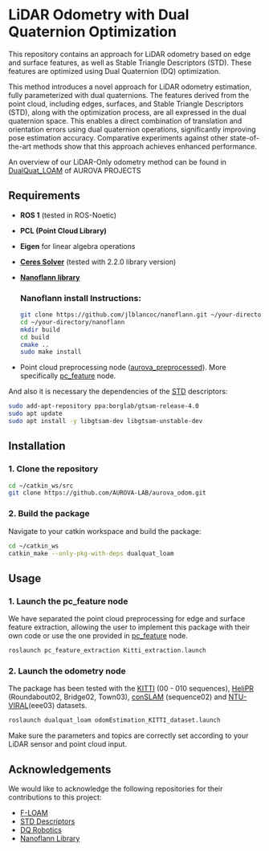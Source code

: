 
# LiDAR Odometry with Dual Quaternion Optimization

This repository contains an approach for LiDAR odometry based on edge and surface features, as well as Stable Triangle Descriptors (STD). These features are optimized using Dual Quaternion (DQ) optimization.

This method introduces a novel approach for LiDAR odometry estimation, fully parameterized with dual quaternions. The features derived from the point cloud, including edges, surfaces, and Stable Triangle Descriptors (STD), along with the optimization process, are all expressed in the dual quaternion space. This enables a direct combination of translation and orientation errors using dual quaternion operations, significantly improving pose estimation accuracy. Comparative experiments against other state-of-the-art methods show that this approach achieves enhanced performance.

An overview of our LiDAR-Only odometry method can be found in [DualQuat_LOAM](https://aurova-projects.github.io/dualquat_loam/) of AUROVA PROJECTS

## Requirements

- **ROS 1** (tested in ROS-Noetic)
- **PCL (Point Cloud Library)**
- **Eigen** for linear algebra operations
- **[Ceres Solver](http://ceres-solver.org/)** (tested with 2.2.0 library version)
- **[Nanoflann library](https://github.com/jlblancoc/nanoflann)**

    ### Nanoflann install Instructions:
    ```bash
    git clone https://github.com/jlblancoc/nanoflann.git ~/your-directory/nanoflann
    cd ~/your-directory/nanoflann
    mkdir build 
    cd build
    cmake .. 
    sudo make install
    ```
        
- Point cloud preprocessing node ([aurova_preprocessed](https://github.com/AUROVA-LAB/aurova_preprocessed)). More specifically [pc_feature](https://github.com/AUROVA-LAB/aurova_preprocessed/tree/master/pc_features) node.

And also it is necessary the dependencies of the [STD]((https://github.com/hku-mars/STD)) descriptors:

```bash
sudo add-apt-repository ppa:borglab/gtsam-release-4.0
sudo apt update 
sudo apt install -y libgtsam-dev libgtsam-unstable-dev
```
## Installation

### 1. Clone the repository

```bash
cd ~/catkin_ws/src
git clone https://github.com/AUROVA-LAB/aurova_odom.git

```

### 2. Build the package

Navigate to your catkin workspace and build the package:

```bash
cd ~/catkin_ws
catkin_make --only-pkg-with-deps dualquat_loam
```

## Usage

### 1. Launch the pc_feature node

We have separated the point cloud preprocessing for edge and surface feature extraction, allowing the user to implement this package with their own code or use the one provided in [pc_feature](https://github.com/AUROVA-LAB/aurova_preprocessed/tree/master/pc_features) node.

```bash
roslaunch pc_feature_extraction Kitti_extraction.launch
```

### 2. Launch the odometry node

The package has been tested with the [KITTI](https://www.cvlibs.net/datasets/kitti/raw_data.php) (00 - 010 sequences), [HeliPR](https://sites.google.com/view/heliprdataset) (Roundabout02, Bridge02, Town03), [conSLAM](https://github.com/mac137/ConSLAM/tree/main) (sequence02) and [NTU-VIRAL](https://ntu-aris.github.io/ntu_viral_dataset/)(eee03) datasets.

```bash
roslaunch dualquat_loam odomEstimation_KITTI_dataset.launch
```
Make sure the parameters and topics are correctly set according to your LiDAR sensor and point cloud input.

## Acknowledgements

We would like to acknowledge the following repositories for their contributions to this project:

- [F-LOAM](https://github.com/wh200720041/floam)
- [STD Descriptors](https://github.com/hku-mars/STD)
- [DQ Robotics](https://github.com/dqrobotics)
- [Nanoflann Library](https://github.com/jlblancoc/nanoflann)

